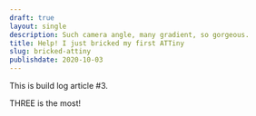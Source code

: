 ```yaml
---
draft: true
layout: single
description: Such camera angle, many gradient, so gorgeous.
title: Help! I just bricked my first ATTiny
slug: bricked-attiny
publishdate: 2020-10-03
---
```


This is build log article #3.

<!--more-->

THREE is the most!

